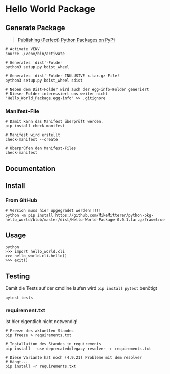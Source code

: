 # Hello World Package

## Generate Package
> [Publishing (Perfect) Python Packages on PyPi](https://www.youtube.com/watch?v=GIF3LaRqgXo&t=4s)

    # Activate VENV
    source ./venv/bin/activate

    # Generates 'dist'-Folder
    python3 setup.py bdist_wheel

    # Generates 'dist'-Folder INKLUSIVE x.tar.gz-File!
    python3 setup.py bdist_wheel sdist

    # Neben dem Dist-Folder wird auch der egg-info-Folder generiert
    # Dieser Folder interessiert uns weiter nicht
    "Hello_World_Package.egg-info" >> .gitignore

### Manifest-File
    
    # Damit kann das Manifest überprüft werden.
    pip install check-manifest

    # Manifest wird erstellt
    check-manifest --create

    # Überprüfen den Manifest-Files
    check-manifest

## Documentation

## Install

### From GitHub

    # Version muss hier upgegradet werden!!!!!
    python -m pip install https://github.com/MikeMitterer/python-pkg-hello_world/blob/master/dist/Hello-World-Package-0.0.1.tar.gz?raw=true

## Usage

    python
    >>> import hello_world.cli
    >>> hello_world.cli.hello()
    >>> exit()

## Testing
Damit die Tests auf der cmdline laufen wird `pip install pytest` benötigt

    pytest tests

### requirement.txt
Ist hier eigentlich nicht notwendig!

    # Freeze des aktuellen Standes
    pip freeze > requirements.txt

    # Installation des Standes in requirements
    pip install --use-deprecated=legacy-resolver -r requirements.txt

    # Diese Variante hat noch (4.9.21) Probleme mit dem resolver
    # Hängt...
    pip install -r requirements.txt